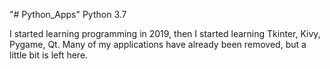 "# Python_Apps" 
Python 3.7

I started learning programming in 2019, then I started learning Tkinter, Kivy, Pygame, Qt.
Many of my applications have already been removed, but a little bit is left here.
